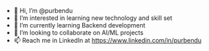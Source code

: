 - 👋 Hi, I’m @purbendu
- 👀 I’m interested in learning new technology and skill set
- 🌱 I’m currently learning Backend development
- 💞️ I’m looking to collaborate on AI/ML projects
- 📫 Reach me in LinkedIn at https://www.linkedin.com/in/purbendu

<!---
purbendu/purbendu is a ✨ special ✨ repository because its `README.md` (this file) appears on your GitHub profile.
You can click the Preview link to take a look at your changes.
--->

